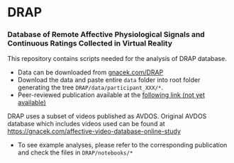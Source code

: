 # DRAP

### Database of Remote Affective Physiological Signals and Continuous Ratings Collected in Virtual Reality

This repository contains scripts needed for the analysis of DRAP database.

- Data can be downloaded from [gnacek.com/DRAP](https://gnacek.com/DRAP)
- Download the data and paste entire `data` folder into root folder generating the tree `DRAP/data/participant_XXX/*`.
- Peer-reviewed publication available at the [following link (not yet available)]()

DRAP uses a subset of videos published as AVDOS. Original AVDOS database which includes videos used can be found at <https://gnacek.com/affective-video-database-online-study>

- To see example analyses, please refer to the corresponding publication and check the files in `DRAP/notebooks/*`